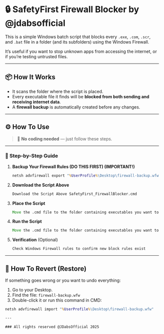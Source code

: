 # 🔒 SafetyFirst Firewall Blocker by @jdabsofficial

This is a simple Windows batch script that blocks every `.exe`, `.com`, `.scr`, and `.bat` file in a folder (and its subfolders) using the Windows Firewall.

It’s useful if you want to stop unknown apps from accessing the internet, or if you’re testing untrusted files.

---

## 📦 How It Works

- It scans the folder where the script is placed.
- Every executable file it finds will be **blocked from both sending and receiving internet data**.
- A **firewall backup** is automatically created before any changes.

---

## ⚙️ How To Use

> 🧠 **No coding needed** — just follow these steps.

---

### 🔐 Step-by-Step Guide

1. **Backup Your Firewall Rules (DO THIS FIRST) (IMPORTANT!)**
   ```cmd
   netsh advfirewall export "%UserProfile%\Desktop\firewall-backup.wfw"

2. **Download the Script Above**
   ```cmd
   Download the Script Above SafetyFirst_FirewallBlocker.cmd
3. **Place the Script**
    ```cmd
    Move the .cmd file to the folder containing executables you want to block
4. **Run the Script**
    ```cmd
    Move the .cmd file to the folder containing executables you want to block
5. **Verification** (Optional)
   ```cmd
   Check Windows Firewall rules to confirm new block rules exist

---


## 🧼 How To Revert (Restore)

If something goes wrong or you want to undo everything:

1. Go to your Desktop.
2. Find the file: `firewall-backup.wfw`
3. Double-click it or run this command in CMD:

```cmd
netsh advfirewall import "%UserProfile%\Desktop\firewall-backup.wfw"

---

### All rights reserved @JDabsOfficial 2025
